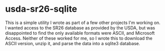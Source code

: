 usda-sr26-sqlite
================

This is a simple utility I wrote as part of a few other projects I'm working
on.  I wanted access to the SR26 database as provided by the USDA, but
was disappointed to find the only available formats were ASCII, and
Microsoft Access.  Neither of these worked for me, so I wrote this to
download the ASCII version, unzip it, and parse the data into a sqlite3
database.  
